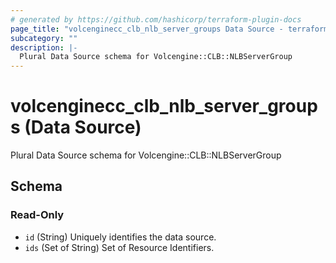 ```yaml
---
# generated by https://github.com/hashicorp/terraform-plugin-docs
page_title: "volcenginecc_clb_nlb_server_groups Data Source - terraform-provider-volcenginecc"
subcategory: ""
description: |-
  Plural Data Source schema for Volcengine::CLB::NLBServerGroup
---
```


# volcenginecc_clb_nlb_server_groups (Data Source)

Plural Data Source schema for Volcengine::CLB::NLBServerGroup



<!-- schema generated by tfplugindocs -->
## Schema

### Read-Only

- `id` (String) Uniquely identifies the data source.
- `ids` (Set of String) Set of Resource Identifiers.
